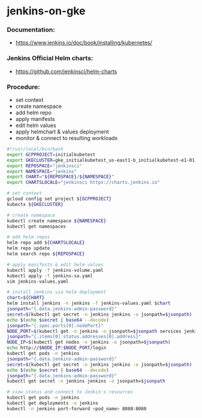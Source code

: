 # jenkins-on-gke

### Documentation:
* https://www.jenkins.io/doc/book/installing/kubernetes/

### Jenkins Official Helm charts:
* https://github.com/jenkinsci/helm-charts

### Procedure:
* set context
* create namespace
* add helm repo
* apply manifests
* edit helm values
* apply helmchart & values deployment
* monitor & connect to resulting workloads

```bash
#!/usr/local/bin/bash
export GCPPROJECT=initialkubetest
export GKECLUSTER=gke_initialkubetest_us-east1-b_initialkubetest-e1-01
export REPOSPACE="jenkinsci"
export NAMESPACE="jenkins"
export CHART="${REPOSPACE}/${NAMESPACE}"
export CHARTSLOCALE="jenkinsci https://charts.jenkins.io"

# set context
gcloud config set project ${GCPPROJECT}
kubectx ${GKECLUSTER}

# create namespace
kubectl create namespace ${NAMESPACE}
kubectl get namespaces

# add helm repos
helm repo add ${CHARTSLOCALE}
helm repo update
helm search repo ${REPOSPACE}

# apply manifests & edit helm values
kubectl apply -f jenkins-volume.yaml
kubectl apply -f jenkins-sa.yaml
vim jenkins-values.yaml

# install jenkins via helm deployment
chart=${CHART}
helm install jenkins -n jenkins -f jenkins-values.yaml $chart
jsonpath="{.data.jenkins-admin-password}"
secret=$(kubectl get secret -n jenkins jenkins -o jsonpath=$jsonpath)
echo $(echo $secret | base64 --decode)
jsonpath="{.spec.ports[0].nodePort}"
NODE_PORT=$(kubectl get -n jenkins -o jsonpath=$jsonpath services jenkins)
jsonpath="{.items[0].status.addresses[0].address}"
NODE_IP=$(kubectl get nodes -n jenkins -o jsonpath=$jsonpath)
echo http://$NODE_IP:$NODE_PORT/login
kubectl get pods -n jenkins
jsonpath="{.data.jenkins-admin-password}"
secret=$(kubectl get secret -n jenkins jenkins -o jsonpath=$jsonpath)
echo $(echo $secret | base64 --decode)
jsonpath="{.data.jenkins-admin-password}"
kubectl get secret -n jenkins jenkins -o jsonpath=$jsonpath

# view status and connect to Jenkin's resources
kubectl get pods -n jenkins
kubectl get deployments -n jenkins
kubectl -n jenkins port-forward <pod_name> 8080:8080
```
